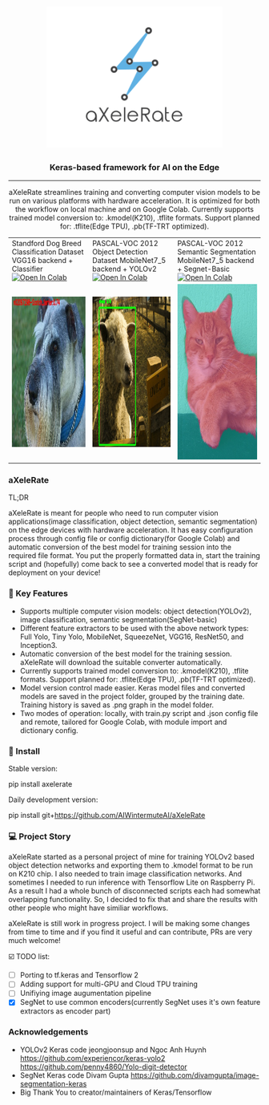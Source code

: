 <h1 align="center">
  <img src="https://raw.githubusercontent.com/AIWintermuteAI/aXeleRate/master/resources/logo.png" alt="aXeleRate" width="350">
</h1>

<h3 align="center">Keras-based framework for AI on the Edge</h3>

<hr>
<p align="center">
aXeleRate streamlines training and converting computer vision models to be run on various platforms with hardware acceleration. It is optimized for both the workflow on local machine and on Google Colab. Currently supports trained model conversion to: .kmodel(K210), .tflite formats. Support planned for: .tflite(Edge TPU), .pb(TF-TRT optimized).
</p>

<table>
  <tr>
    <td>Standford Dog Breed Classification Dataset VGG16 backend + Classifier <a href="https://colab.research.google.com/github/AIWintermuteAI/aXeleRate/blob/master/resources/aXeleRate_test_classifier.ipynb">
  <img src="https://colab.research.google.com/assets/colab-badge.svg" alt="Open In Colab"/>
</a> </td>
     <td>PASCAL-VOC 2012 Object Detection Dataset MobileNet7_5 backend + YOLOv2 <a href="https://colab.research.google.com/github/AIWintermuteAI/aXeleRate/blob/master/resources/aXeleRate_test_detector.ipynb">
  <img src="https://colab.research.google.com/assets/colab-badge.svg" alt="Open In Colab"/>
</a> </td>
     <td>PASCAL-VOC 2012 Semantic Segmentation MobileNet7_5 backend + Segnet-Basic <a href="https://colab.research.google.com/github/AIWintermuteAI/aXeleRate/blob/master/resources/aXeleRate_test_segnet.ipynb">
  <img src="https://colab.research.google.com/assets/colab-badge.svg" alt="Open In Colab"/>
</a> </td>
  </tr>
  <tr>
    <td><img src="https://raw.githubusercontent.com/AIWintermuteAI/aXeleRate/master/resources/n02097209_96.jpg" width=300 height=300></td>
    <td><img src="https://raw.githubusercontent.com/AIWintermuteAI/aXeleRate/master/resources/2009_001349.jpg" width=300 height=300></td>
    <td><img src="https://raw.githubusercontent.com/AIWintermuteAI/aXeleRate/master/resources/2010_001177.jpg" width=250 height=350></td>
  </tr>
 </table>

### aXeleRate

TL;DR

aXeleRate is meant for people who need to run computer vision applications(image classification, object detection, semantic segmentation) on the edge devices with hardware acceleration. It has easy configuration process through config file or config dictionary(for Google Colab) and automatic conversion of the best model for training session into the required file format. You put the properly formatted data in, start the training script and (hopefully) come back to see a converted model that is ready for deployment on your device!


### :wrench: Key Features
  - Supports multiple computer vision models: object detection(YOLOv2), image classification, semantic segmentation(SegNet-basic)
  - Different feature extractors to be used with the above network types: Full Yolo, Tiny Yolo, MobileNet, SqueezeNet, VGG16, ResNet50, and Inception3. 
  - Automatic conversion of the best model for the training session. aXeleRate will download the suitable converter automatically.
  - Currently supports trained model conversion to: .kmodel(K210), .tflite formats. Support planned for: .tflite(Edge TPU), .pb(TF-TRT optimized).
  - Model version control made easier. Keras model files and converted models are saved in the project folder, grouped by the training date. Training history is saved as .png graph in the model folder.
  - Two modes of operation: locally, with train.py script and .json config file and remote, tailored for Google Colab, with module import and dictionary config.

### 💾 Install

Stable version:

pip install axelerate

Daily development version:

pip install git+https://github.com/AIWintermuteAI/aXeleRate

###  :computer: Project Story

aXeleRate started as a personal project of mine for training YOLOv2 based object detection networks and exporting them to .kmodel format to be run on K210 chip. I also needed to train image classification networks. And sometimes I needed to run inference with Tensorflow Lite on Raspberry Pi. As a result I had a whole bunch of disconnected scripts each had somewhat overlapping functionality. So, I decided to fix that and share the results with other people who might have similiar workflows.

aXeleRate is still work in progress project. I will be making some changes from time to time and if you find it useful and can contribute, PRs are very much welcome!

:ballot_box_with_check: TODO list:

  - [ ] Porting to tf.keras and Tensorflow 2
  - [ ] Adding support for multi-GPU and Cloud TPU training
  - [ ] Unifiying image augumentation pipeline
  - [X] SegNet to use common encoders(currently SegNet uses it's own feature extractors as encoder part)

### Acknowledgements

  - YOLOv2 Keras code jeongjoonsup and Ngoc Anh Huynh https://github.com/experiencor/keras-yolo2 https://github.com/penny4860/Yolo-digit-detector
  - SegNet Keras code Divam Gupta https://github.com/divamgupta/image-segmentation-keras
  - Big Thank You to creator/maintainers of Keras/Tensorflow
